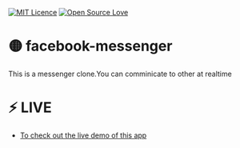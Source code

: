 [![MIT Licence](https://badges.frapsoft.com/os/mit/mit-150x33.png?v=103)](https://opensource.org/licenses/mit-license.php)  [![Open Source Love](https://badges.frapsoft.com/os/v1/open-source-200x33.png?v=103)](https://github.com/ellerbrock/open-source-badges/)


# 🟡 facebook-messenger
This is a messenger clone.You can comminicate to other at realtime

# ⚡ LIVE  

 * <a href="/">To check out the live demo of this app</a></br> </br> 
